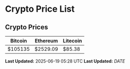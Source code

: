 # Crypto Price List

## Crypto Prices
| Bitcoin | Ethereum | Litecoin |
| ------- | -------- | -------- |
| $105135 | $2529.09 | $85.38 |
**Last Updated:** 2025-06-19 05:28 UTC
**Last Updated:** $DATE$
